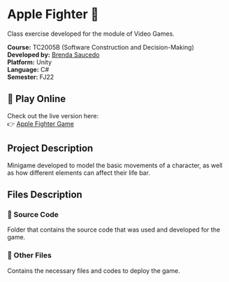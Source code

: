 # Apple Fighter 🍎

Class exercise developed for the module of Video Games.

**Course:** TC2005B (Software Construction and Decision-Making) <br>
**Developed by:** [Brenda Saucedo](https://github.com/Bren12) <br>
**Platform:** Unity <br>
**Language:** C# <br>
**Semester:** FJ22 <br>

## 🔗 Play Online

Check out the live version here: <br>
👉 [Apple Fighter Game](https://bren12.github.io/AppleFighter/)

## Project Description

Minigame developed to model the basic movements of a character, as well as 
how different elements can affect their life bar.

## Files Description

### 📁 Source Code

Folder that contains the source code that was used and developed for the game.

### 📁 Other Files

Contains the necessary files and codes to deploy the game.
